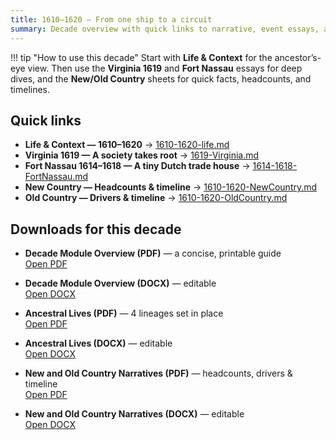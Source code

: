 ```yaml
---
title: 1610–1620 — From one ship to a circuit
summary: Decade overview with quick links to narrative, event essays, and context sheets.
---
```


!!! tip "How to use this decade"
    Start with **Life & Context** for the ancestor’s-eye view. Then use the **Virginia 1619** and **Fort Nassau** essays for deep dives, and the **New/Old Country** sheets for quick facts, headcounts, and timelines.

## Quick links

- **Life & Context — 1610–1620** → [1610-1620-life.md](./1610-1620-life.md)
- **Virginia 1619 — A society takes root** → [1619-Virginia.md](./1619-Virginia.md)
- **Fort Nassau 1614–1618 — A tiny Dutch trade house** → [1614-1618-FortNassau.md](./1614-1618-FortNassau.md)
- **New Country — Headcounts & timeline** → [1610-1620-NewCountry.md](./1610-1620-NewCountry.md)
- **Old Country — Drivers & timeline** → [1610-1620-OldCountry.md](./1610-1620-OldCountry.md)

## Downloads for this decade

- **Decade Module Overview (PDF)** — a concise, printable guide  
  <a href="../../../downloads/decades/1610-1620/1610-1620%20Decade%20Module%20Overview.pdf" target="_blank" rel="noopener">Open PDF</a>

- **Decade Module Overview (DOCX)** — editable  
  <a href="../../../downloads/decades/1610-1620/1610-1620%20Decade%20Module%20Overview.docx" target="_blank" rel="noopener">Open DOCX</a>

- **Ancestral Lives (PDF)** — 4 lineages set in place  
  <a href="../../../downloads/decades/1610-1620/1610-1620%20Ancestral%20Lives.pdf" target="_blank" rel="noopener">Open PDF</a>

- **Ancestral Lives (DOCX)** — editable  
  <a href="../../../downloads/decades/1610-1620/1610-1620%20Ancestral%20Lives.docx" target="_blank" rel="noopener">Open DOCX</a>

- **New and Old Country Narratives (PDF)** — headcounts, drivers & timeline  
  <a href="../../../downloads/decades/1610-1620/1610-1620%20New%20and%20Old%20Country%20Narratives.pdf" target="_blank" rel="noopener">Open PDF</a>

- **New and Old Country Narratives (DOCX)** — editable  
  <a href="../../../downloads/decades/1610-1620/1610-1620%20New%20and%20Old%20Country%20Narratives.docx" target="_blank" rel="noopener">Open DOCX</a>

